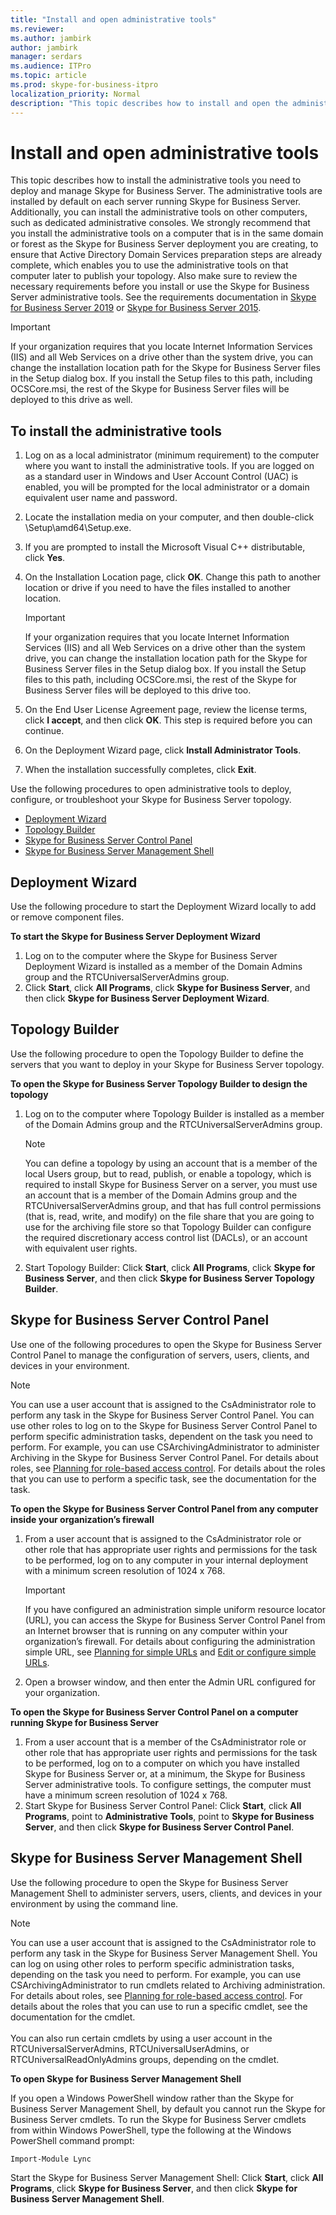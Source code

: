 ```yaml
---
title: "Install and open administrative tools"
ms.reviewer: 
ms.author: jambirk
author: jambirk
manager: serdars
ms.audience: ITPro
ms.topic: article
ms.prod: skype-for-business-itpro
localization_priority: Normal
description: "This topic describes how to install and open the administrative tools you need to deploy and manage Skype for Business."
---
```


# Install and open administrative tools

This topic describes how to install the administrative tools you need to deploy and manage Skype for Business Server. The administrative tools are installed by default on each server running Skype for Business Server. Additionally, you can install the administrative tools on other computers, such as dedicated administrative consoles. We strongly recommend that you install the administrative tools on a computer that is in the same domain or forest as the Skype for Business Server deployment you are creating, to ensure that Active Directory Domain Services preparation steps are already complete, which enables you to use the administrative tools on that computer later to publish your topology. Also make sure to review the necessary requirements before you install or use the Skype for Business Server administrative tools. See the requirements documentation in [Skype for Business Server 2019](../../SfBServer2019/plan/system-requirements.md) or [Skype for Business Server 2015](../plan-your-deployment/requirements-for-your-environment/requirements-for-your-environment.md).
 
> [!Important]
> If your organization requires that you locate Internet Information Services (IIS) and all Web Services on a drive other than the system drive, you can change the installation location path for the Skype for Business Server files in the Setup dialog box. If you install the Setup files to this path, including OCSCore.msi, the rest of the Skype for Business Server files will be deployed to this drive as well. 

## To install the administrative tools

1. Log on as a local administrator (minimum requirement) to the computer where you want to install the administrative tools. If you are logged on as a standard user in Windows and User Account Control (UAC) is enabled, you will be prompted for the local administrator or a domain equivalent user name and password.
2. Locate the installation media on your computer, and then double-click \Setup\amd64\Setup.exe.
3. If you are prompted to install the Microsoft Visual C++ distributable, click **Yes**.
4. On the Installation Location page, click **OK**. Change this path to another location or drive if you need to have the files installed to another location.

    > [!Important]
    > If your organization requires that you locate Internet Information Services (IIS) and all Web Services on a drive other than the system drive, you can change the installation location path for the Skype for Business Server files in the Setup dialog box. If you install the Setup files to this path, including OCSCore.msi, the rest of the Skype for Business Server files will be deployed to this drive too. 

5. On the End User License Agreement page, review the license terms, click **I accept**, and then click **OK**. This step is required before you can continue.
6. On the Deployment Wizard page, click **Install Administrator Tools**. 
7. When the installation successfully completes, click **Exit**.

Use the following procedures to open administrative tools to deploy, configure, or troubleshoot your Skype for Business Server topology.

- [Deployment Wizard](#deployment-wizard)
- [Topology Builder](#topology-builder) 
- [Skype for Business Server Control Panel](#skype-for-business-server-control-panel)
- [Skype for Business Server Management Shell](#skype-for-business-server-management-shell)

## Deployment Wizard

Use the following procedure to start the Deployment Wizard locally to add or remove component files.

**To start the Skype for Business Server Deployment Wizard**

1. Log on to the computer where the Skype for Business Server Deployment Wizard is installed as a member of the Domain Admins group and the RTCUniversalServerAdmins group.
2. Click **Start**, click **All Programs**, click **Skype for Business Server**, and then click **Skype for Business Server Deployment Wizard**.


## Topology Builder 

Use the following procedure to open the Topology Builder to define the servers that you want to deploy in your Skype for Business Server topology.

**To open the Skype for Business Server Topology Builder to design the topology**

1. Log on to the computer where Topology Builder is installed as a member of the Domain Admins group and the RTCUniversalServerAdmins group.
    > [!NOTE]
    > You can define a topology by using an account that is a member of the local Users group, but to read, publish, or enable a topology, which is required to install Skype for Business Server on a server, you must use an account that is a member of the Domain Admins group and the RTCUniversalServerAdmins group, and that has full control permissions (that is, read, write, and modify) on the file share that you are going to use for the archiving file store so that Topology Builder can configure the required discretionary access control list (DACLs), or an account with equivalent user rights.
 
2. Start Topology Builder: Click **Start**, click **All Programs**, click **Skype for Business Server**, and then click **Skype for Business Server Topology Builder**.

## Skype for Business Server Control Panel 

Use one of the following procedures to open the Skype for Business Server Control Panel to manage the configuration of servers, users, clients, and devices in your environment.

> [!NOTE]
> You can use a user account that is assigned to the CsAdministrator role to perform any task in the Skype for Business Server Control Panel. You can use other roles to log on to the Skype for Business Server Control Panel to perform specific administration tasks, dependent on the task you need to perform. For example, you can use CSArchivingAdministrator to administer Archiving in the Skype for Business Server Control Panel. For details about roles, see [Planning for role-based access control](https://technet.microsoft.com/en-us/library/gg425917(v=ocs.15).aspx). For details about the roles that you can use to perform a specific task, see the documentation for the task. 

**To open the Skype for Business Server Control Panel from any computer inside your organization’s firewall**

1. From a user account that is assigned to the CsAdministrator role or other role that has appropriate user rights and permissions for the task to be performed, log on to any computer in your internal deployment with a minimum screen resolution of 1024 x 768.

    > [!IMPORTANT]
    > If you have configured an administration simple uniform resource locator (URL), you can access the Skype for Business Server Control Panel from an Internet browser that is running on any computer within your organization’s firewall. For details about configuring the administration simple URL, see [Planning for simple URLs](https://technet.microsoft.com/en-us/library/gg398287(v=ocs.15).aspx) and [Edit or configure simple URLs](https://technet.microsoft.com/en-us/library/gg398063(v=ocs.15).aspx). 

2. Open a browser window, and then enter the Admin URL configured for your organization.

**To open the Skype for Business Server Control Panel on a computer running Skype for Business Server**

1. From a user account that is a member of the CsAdministrator role or other role that has appropriate user rights and permissions for the task to be performed, log on to a computer on which you have installed Skype for Business Server or, at a minimum, the Skype for Business Server administrative tools. To configure settings, the computer must have a minimum screen resolution of 1024 x 768.
2. Start Skype for Business Server Control Panel: Click **Start**, click **All Programs**, point to **Administrative Tools**, point to **Skype for Business Server**, and then click **Skype for Business Server Control Panel**.

## Skype for Business Server Management Shell 

Use the following procedure to open the Skype for Business Server Management Shell to administer servers, users, clients, and devices in your environment by using the command line.

> [!NOTE]
> You can use a user account that is assigned to the CsAdministrator role to perform any task in the Skype for Business Server Management Shell. You can log on using other roles to perform specific administration tasks, depending on the task you need to perform. For example, you can use CSArchivingAdministrator to run cmdlets related to Archiving administration. For details about roles, see [Planning for role-based access control](https://technet.microsoft.com/en-us/library/gg425917(v=ocs.15).aspx). For details about the roles that you can use to run a specific cmdlet, see the documentation for the cmdlet.<br/><br/>You can also run certain cmdlets by using a user account in the RTCUniversalServerAdmins, RTCUniversalUserAdmins, or RTCUniversalReadOnlyAdmins groups, depending on the cmdlet. 

**To open Skype for Business Server Management Shell**

If you open a Windows PowerShell window rather than the Skype for Business Server Management Shell, by default you cannot run the Skype for Business Server cmdlets. To run the Skype for Business Server cmdlets from within Windows PowerShell, type the following at the Windows PowerShell command prompt:

`Import-Module Lync`

Start the Skype for Business Server Management Shell: Click **Start**, click **All Programs**, click **Skype for Business Server**, and then click **Skype for Business Server Management Shell**.

